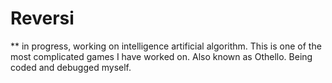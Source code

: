 # Reversi
** in progress, working on intelligence artificial algorithm. This is one of the most complicated games I have worked on. Also known as Othello. Being coded and debugged myself.
